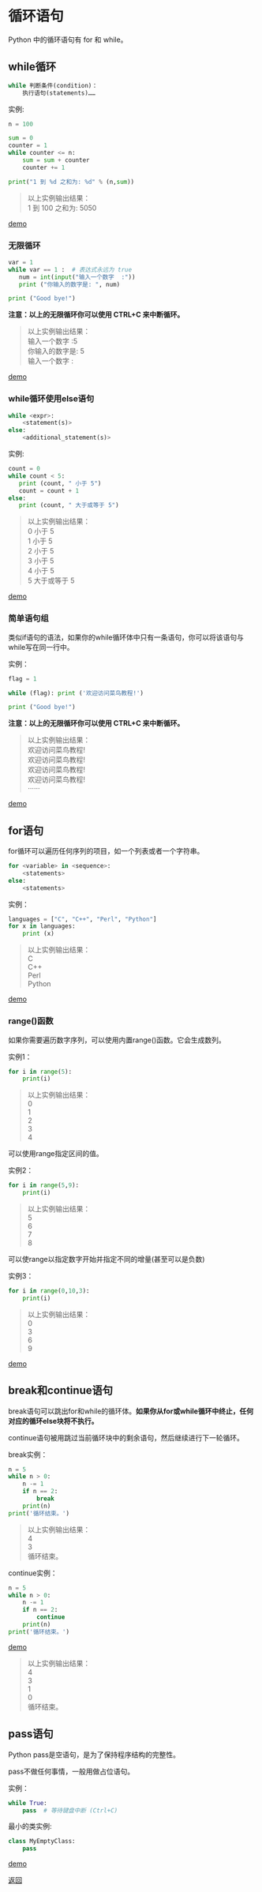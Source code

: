 # 循环语句

Python 中的循环语句有 for 和 while。

## while循环

```python
while 判断条件(condition)：
    执行语句(statements)……
```

实例:

```python
n = 100

sum = 0
counter = 1
while counter <= n:
    sum = sum + counter
    counter += 1

print("1 到 %d 之和为: %d" % (n,sum))
```

> 以上实例输出结果：
</br>1 到 100 之和为: 5050

[demo](02-循环语句-1.py)

### 无限循环

```python
var = 1
while var == 1 :  # 表达式永远为 true
   num = int(input("输入一个数字  :"))
   print ("你输入的数字是: ", num)

print ("Good bye!")
```

**注意：以上的无限循环你可以使用 CTRL+C 来中断循环。**

> 以上实例输出结果：
</br>输入一个数字  :5
</br>你输入的数字是:  5
</br>输入一个数字  :

[demo](02-循环语句-2.py)

### while循环使用else语句

```python
while <expr>:
    <statement(s)>
else:
    <additional_statement(s)>
```

实例:

```python
count = 0
while count < 5:
   print (count, " 小于 5")
   count = count + 1
else:
   print (count, " 大于或等于 5")
```

> 以上实例输出结果：
</br>0  小于 5
</br>1  小于 5
</br>2  小于 5
</br>3  小于 5
</br>4  小于 5
</br>5  大于或等于 5

[demo](02-循环语句-3.py)

### 简单语句组

类似if语句的语法，如果你的while循环体中只有一条语句，你可以将该语句与while写在同一行中。

实例：

```python
flag = 1

while (flag): print ('欢迎访问菜鸟教程!')

print ("Good bye!")
```

**注意：以上的无限循环你可以使用 CTRL+C 来中断循环。**

> 以上实例输出结果：
</br>欢迎访问菜鸟教程!
</br>欢迎访问菜鸟教程!
</br>欢迎访问菜鸟教程!
</br>欢迎访问菜鸟教程!
</br>······

[demo](02-循环语句-4.py)

## for语句

for循环可以遍历任何序列的项目，如一个列表或者一个字符串。

```python
for <variable> in <sequence>:
    <statements>
else:
    <statements>
```

实例：

```python
languages = ["C", "C++", "Perl", "Python"] 
for x in languages:
    print (x)
```

> 以上实例输出结果：
</br>C
</br>C++
</br>Perl
</br>Python

[demo](02-循环语句-5.py)

### range()函数

如果你需要遍历数字序列，可以使用内置range()函数。它会生成数列。

实例1：

```python
for i in range(5):
    print(i)
```

> 以上实例输出结果：
</br>0
</br>1
</br>2
</br>3
</br>4

可以使用range指定区间的值。

实例2：

```python
for i in range(5,9):
    print(i)
```

> 以上实例输出结果：
</br>5
</br>6
</br>7
</br>8

可以使range以指定数字开始并指定不同的增量(甚至可以是负数)

实例3：

```python
for i in range(0,10,3):
    print(i)
```

> 以上实例输出结果：
</br>0
</br>3
</br>6
</br>9

[demo](02-循环语句-6.py)

## break和continue语句

break语句可以跳出for和while的循环体。**如果你从for或while循环中终止，任何对应的循环else块将不执行。**

continue语句被用跳过当前循环块中的剩余语句，然后继续进行下一轮循环。

break实例：

```python
n = 5
while n > 0:
    n -= 1
    if n == 2:
        break
    print(n)
print('循环结束。')
```

> 以上实例输出结果：
</br>4
</br>3
</br>循环结束。

continue实例：

```python
n = 5
while n > 0:
    n -= 1
    if n == 2:
        continue
    print(n)
print('循环结束。')
```

[demo](02-循环语句-7.py)

> 以上实例输出结果：
</br>4
</br>3
</br>1
</br>0
</br>循环结束。

## pass语句

Python pass是空语句，是为了保持程序结构的完整性。

pass不做任何事情，一般用做占位语句。

实例：

```python
while True:
    pass  # 等待键盘中断 (Ctrl+C)
```

最小的类实例:

```python
class MyEmptyClass:
    pass
```

[demo](02-循环语句-8.py)

[返回](../README.md)
